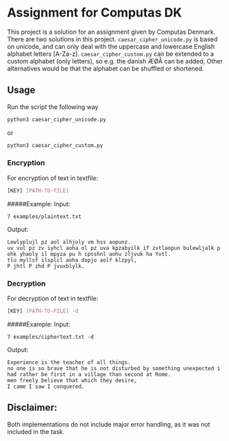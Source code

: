 #  Assignment for Computas DK
This project is a solution for an assignment given by Computas Denmark.
There are two solutions in this project. `caesar_cipher_unicode.py` is based on unicode, and 
can only deal with the uppercase and lowercase English alphabet letters [A-Za-z].
`caesar_cipher_custom.py` can be extended to a custom alphabet (only letters), so e.g. the danish ÆØÅ can be added,
Other alternatives would be that the alphabet can be shuffled or shortened.

## Usage
Run the script the following way
```python
python3 caesar_cipher_unicode.py
```
or
```python
python3 caesar_cipher_custom.py
```

### Encryption
For encryption of text in textfile:
```bash
[KEY] [PATH-TO-FILE]
```
#####Example:
Input:
``` 
7 examples/plaintext.txt
```
Output:
```
Lewlyplujl pz aol alhjoly vm hss aopunz.
uv vul pz zv iyhcl aoha ol pz uva kpzabyilk if zvtlaopun bulewljalk p ohk yhaoly il mpyza pu h cpsshnl aohu zljvuk ha Yvtl.
tlu myllsf ilsplcl aoha dopjo aolf klzpyl,
P jhtl P zhd P jvuxblylk.
```

### Decryption
For decryption of text in textfile:
```bash
[KEY] [PATH-TO-FILE] -d
```
#####Example:
Input:
``` 
7 examples/ciphertext.txt -d
```
Output:
```
Experience is the teacher of all things.
no one is so brave that he is not disturbed by something unexpected i had rather be first in a village than second at Rome.
men freely believe that which they desire,
I came I saw I conquered.

```



## Disclaimer:
Both implementations do not include major error handling, as it was not included in the task.